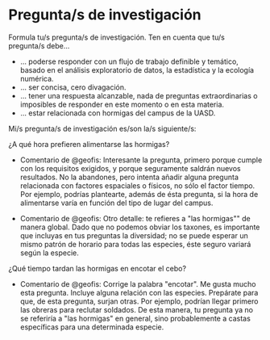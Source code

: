 # Pregunta/s de investigación

Formula tu/s pregunta/s de investigación. Ten en cuenta que tu/s pregunta/s debe...

* ... poderse responder con un flujo de trabajo definible y temático, basado en el análisis exploratorio de datos, la estadística y la ecología numérica.
* ... ser concisa, cero divagación.
* ... tener una respuesta alcanzable, nada de preguntas extraordinarias o imposibles de responder en este momento o en esta materia.
* ... estar relacionada con hormigas del campus de la UASD.

Mi/s pregunta/s de investigación es/son la/s siguiente/s:

¿A qué hora prefieren alimentarse las hormigas?

* Comentario de @geofis: Interesante la pregunta, primero porque cumple con los requisitos exigidos, y porque seguramente saldrán nuevos resultados. No la abandones, pero intenta añadir alguna pregunta relacionada con factores espaciales o físicos, no sólo el factor tiempo. Por ejemplo, podrías plantearte, además de ésta pregunta, si la hora de alimentarse varía en función del tipo de lugar del campus.

* Comentario de @geofis: Otro detalle: te refieres a "las hormigas"" de manera global. Dado que no podemos obviar los taxones, es importante que incluyas en tus preguntas la diversidad; no se puede esperar un mismo patrón de horario para todas las especies, éste seguro variará según la especie.

¿Qué tiempo tardan las hormigas en encotar el cebo?

* Comentario de @geofis: Corrige la palabra "encotar". Me gusta mucho esta pregunta. Incluye alguna relación con las especies. Prepárate para que, de esta pregunta, surjan otras. Por ejemplo, podrían llegar primero las obreras para reclutar soldados. De esta manera, tu pregunta ya no se referiría a "las hormigas" en general, sino probablemente a castas específicas para una determinada especie.